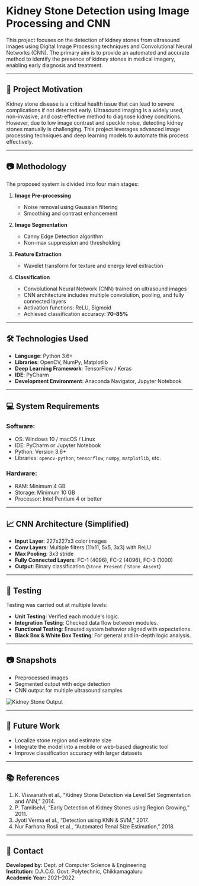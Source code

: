 # Kidney Stone Detection using Image Processing and CNN

This project focuses on the detection of kidney stones from ultrasound images using Digital Image Processing techniques and Convolutional Neural Networks (CNN). The primary aim is to provide an automated and accurate method to identify the presence of kidney stones in medical imagery, enabling early diagnosis and treatment.

---

## 🧠 Project Motivation

Kidney stone disease is a critical health issue that can lead to severe complications if not detected early. Ultrasound imaging is a widely used, non-invasive, and cost-effective method to diagnose kidney conditions. However, due to low image contrast and speckle noise, detecting kidney stones manually is challenging. This project leverages advanced image processing techniques and deep learning models to automate this process effectively.

---

## 📷 Methodology

The proposed system is divided into four main stages:

1. **Image Pre-processing**
   - Noise removal using Gaussian filtering
   - Smoothing and contrast enhancement

2. **Image Segmentation**
   - Canny Edge Detection algorithm
   - Non-max suppression and thresholding

3. **Feature Extraction**
   - Wavelet transform for texture and energy level extraction

4. **Classification**
   - Convolutional Neural Network (CNN) trained on ultrasound images
   - CNN architecture includes multiple convolution, pooling, and fully connected layers
   - Activation functions: ReLU, Sigmoid
   - Achieved classification accuracy: **70–85%**

---

## 🛠 Technologies Used

- **Language**: Python 3.6+
- **Libraries**: OpenCV, NumPy, Matplotlib
- **Deep Learning Framework**: TensorFlow / Keras
- **IDE**: PyCharm
- **Development Environment**: Anaconda Navigator, Jupyter Notebook

---

## 💻 System Requirements

### Software:
- OS: Windows 10 / macOS / Linux
- IDE: PyCharm or Jupyter Notebook
- Python: Version 3.6+
- Libraries: `opencv-python`, `tensorflow`, `numpy`, `matplotlib`, etc.

### Hardware:
- RAM: Minimum 4 GB
- Storage: Minimum 10 GB
- Processor: Intel Pentium 4 or better

---

## 📈 CNN Architecture (Simplified)

- **Input Layer**: 227x227x3 color images
- **Conv Layers**: Multiple filters (11x11, 5x5, 3x3) with ReLU
- **Max Pooling**: 3x3 stride
- **Fully Connected Layers**: FC-1 (4096), FC-2 (4096), FC-3 (1000)
- **Output**: Binary classification (`Stone Present` / `Stone Absent`)

---

## 🧪 Testing

Testing was carried out at multiple levels:
- **Unit Testing**: Verified each module's logic.
- **Integration Testing**: Checked data flow between modules.
- **Functional Testing**: Ensured system behavior aligned with expectations.
- **Black Box & White Box Testing**: For general and in-depth logic analysis.

---

## 📷 Snapshots

- Preprocessed images
- Segmented output with edge detection
- CNN output for multiple ultrasound samples
  
![Kidney Stone Output](images/output_sample.png)

---

## 🔮 Future Work

- Localize stone region and estimate size
- Integrate the model into a mobile or web-based diagnostic tool
- Improve classification accuracy with larger datasets

---

## 📚 References

1. K. Viswanath et al., “Kidney Stone Detection via Level Set Segmentation and ANN,” 2014.
2. P. Tamilselvi, “Early Detection of Kidney Stones using Region Growing,” 2011.
3. Jyoti Verma et al., “Detection using KNN & SVM,” 2017.
4. Nur Farhana Rosli et al., “Automated Renal Size Estimation,” 2018.

---

## 📩 Contact

**Developed by:** Dept. of Computer Science & Engineering  
**Institution:** D.A.C.G. Govt. Polytechnic, Chikkamagaluru  
**Academic Year:** 2021–2022

